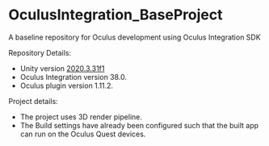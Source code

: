 # OculusIntegration_BaseProject
A baseline repository for Oculus development using Oculus Integration SDK

Repository Details:
- Unity version [2020.3.31f1](unityhub://2020.3.31f1/6b54b7616050)
- Oculus Integration version 38.0.
- Oculus plugin version 1.11.2.

Project details:
- The project uses 3D render pipeline.
- The Build settings have already been configured such that the built app can run on the Oculus Quest devices.
